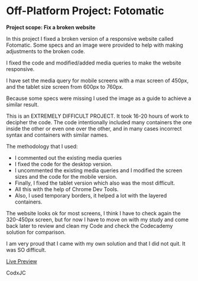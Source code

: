 # Off-Platform Project: Fotomatic

**Project scope: Fix a broken website**

In this project I fixed a broken version of a responsive website called Fotomatic. 
Some specs and an image were provided to help with making adjustments to the broken code.

I fixed the code and modified/added media queries to make the website responsive.

I have set the media query for mobile screens with a max screen of 450px,
and the tablet size screen from 600px to 760px.

Because some specs were missing I used the image as a guide to achieve a similar result.

This is an EXTREMELY DIFFICULT PROJECT. It took 16-20 hours of work to decipher the code.
The code intentionally included many containers the one inside the other or even one over the other,
and in many cases incorrect syntax and containers with similar names. 

The methodology that I used:
* I commented out the existing media queries
* I fixed the code for the desktop version.
* I uncommented the existing media queries and I modified the screen sizes and the code for the mobile version.
* Finally, I fixed the tablet version which also was the most difficult.
* All this with the help of Chrome Dev Tools.
* Also, I used temporary borders, it helped a lot with the layered containers.

The website looks ok for most screens, I think I have to check again the 320-450px screen, but for now I have to move on with my study
and come back later to review and clean my Code and check the Codecademy solution for comparison.

I am very proud that I came with my own solution and that I did not quit. It was SO difficult.

[Live Preview](https://raw.githack.com/codxJC/P4.Fotomatic/master/index.html)

CodxJC
